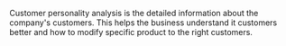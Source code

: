Customer personality analysis is the detailed information about the company's customers. This helps the business understand it customers better and how to modify specific product to the right customers.
